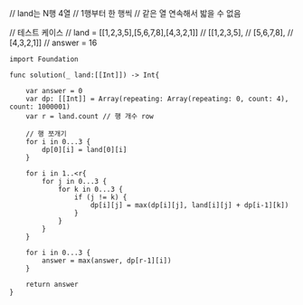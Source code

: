 // land는 N행 4열
// 1행부터 한 행씩
// 같은 열 연속해서 밟을 수 없음

// 테스트 케이스
// land = [[1,2,3,5],[5,6,7,8],[4,3,2,1]]
// [[1,2,3,5],
//  [5,6,7,8],
//  [4,3,2,1]]
// answer = 16

```
import Foundation

func solution(_ land:[[Int]]) -> Int{

	var answer = 0
	var dp: [[Int]] = Array(repeating: Array(repeating: 0, count: 4), count: 1000001)
	var r = land.count // 행 개수 row
	
	// 행 쪼개기
	for i in 0...3 {
	    dp[0][i] = land[0][i]
	}
	
	for i in 1..<r{
	    for j in 0...3 {
	        for k in 0...3 {
	            if (j != k) {
	                dp[i][j] = max(dp[i][j], land[i][j] + dp[i-1][k])
	            }
	        }
	    }
	}
	
	for i in 0...3 {
	    answer = max(answer, dp[r-1][i])
	}

	return answer
}
```
